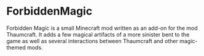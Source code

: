 ForbiddenMagic
==============

Forbidden Magic is a small Minecraft mod written as an add-on for the mod Thaumcraft.  It adds a few magical artifacts of a more sinister bent to the game as well as several interactions between Thaumcraft and other magic-themed mods.
